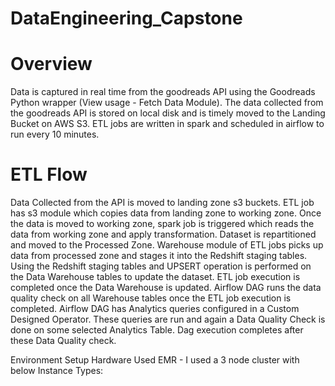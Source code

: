 # DataEngineering_Capstone

# Overview
Data is captured in real time from the goodreads API using the Goodreads Python wrapper (View usage - Fetch Data Module). The data collected from the goodreads API is stored on local disk and is timely moved to the Landing Bucket on AWS S3. ETL jobs are written in spark and scheduled in airflow to run every 10 minutes.

# ETL Flow
Data Collected from the API is moved to landing zone s3 buckets.
ETL job has s3 module which copies data from landing zone to working zone.
Once the data is moved to working zone, spark job is triggered which reads the data from working zone and apply transformation. Dataset is repartitioned and moved to the Processed Zone.
Warehouse module of ETL jobs picks up data from processed zone and stages it into the Redshift staging tables.
Using the Redshift staging tables and UPSERT operation is performed on the Data Warehouse tables to update the dataset.
ETL job execution is completed once the Data Warehouse is updated.
Airflow DAG runs the data quality check on all Warehouse tables once the ETL job execution is completed.
Airflow DAG has Analytics queries configured in a Custom Designed Operator. These queries are run and again a Data Quality Check is done on some selected Analytics Table.
Dag execution completes after these Data Quality check.


Environment Setup
Hardware Used
EMR - I used a 3 node cluster with below Instance Types:
